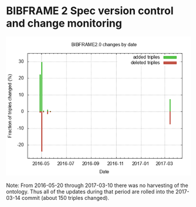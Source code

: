 # BIBFRAME 2 Spec version control and change monitoring

![Change graph](BF2_triples_changes.png)

Note: From 2016-05-20 through 2017-03-10 there was no harvesting of the ontology. Thus all of the updates during that period are rolled into the 2017-03-14 commit (about 150 triples changed).

